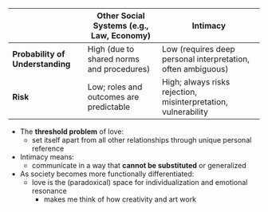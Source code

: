 
|                                  | Other Social Systems (e.g., Law, Economy) | Intimacy                                                       |
| -------------------------------- | ----------------------------------------- | -------------------------------------------------------------- |
| **Probability of Understanding** | High (due to shared norms and procedures) | Low (requires deep personal interpretation, often ambiguous)   |
| **Risk**                         | Low; roles and outcomes are predictable   | High; always risks rejection, misinterpretation, vulnerability |


- The **threshold problem** of love:
	- set itself apart from all other relationships through unique personal reference
- Intimacy means: 
	- communicate in a way that **cannot be substituted** or generalized
- As society becomes more functionally differentiated:
	- love is the (paradoxical) space for individualization and emotional resonance
		* makes me think of how creativity and art work